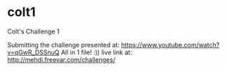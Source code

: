 # colt1
Colt's Challenge 1

Submitting the challenge presented at: https://www.youtube.com/watch?v=qGwR_DSSnuQ
All in 1 file! :))
live link at: http://mehdi.freevar.com/challenges/
